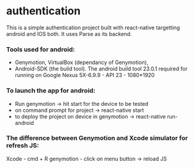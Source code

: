 # authentication

This is a simple authentication project built with react-native targetting android and IOS both. It uses Parse
as its backend.

### Tools used for android: 
* Genymotion, VirtualBox (dependancy of Genymotion), 
* Android-SDK (the build tool). The android build tool 23.0.1 required for running on Google Nexus 5X-6.9.9 - API 23 - 1080*1920

###  To launch the app for android:
* Run genymotion -> hit start for the device to be tested
* on command prompt for project -> react-native start
* to deploy the project on device in genymotion -> react-native run-android

### The difference between Genymotion and Xcode simulator for refresh JS:
Xcode - cmd + R
genymotion - click on menu button -> reload JS


